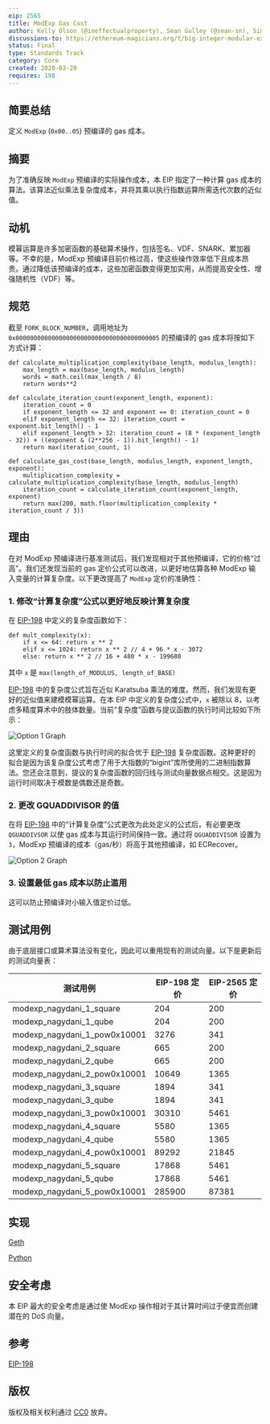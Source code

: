 ```yaml
---
eip: 2565
title: ModExp Gas Cost
author: Kelly Olson (@ineffectualproperty), Sean Gulley (@sean-sn), Simon Peffers (@simonatsn), Justin Drake (@justindrake), Dankrad Feist (@dankrad)
discussions-to: https://ethereum-magicians.org/t/big-integer-modular-exponentiation-eip-198-gas-cost/4150
status: Final
type: Standards Track
category: Core
created: 2020-03-20
requires: 198
---
```


## 简要总结
定义 `ModExp` (`0x00..05`) 预编译的 gas 成本。

## 摘要
为了准确反映 `ModExp` 预编译的实际操作成本，本 EIP 指定了一种计算 gas 成本的算法。该算法近似乘法复杂度成本，并将其乘以执行指数运算所需迭代次数的近似值。

## 动机
模幂运算是许多加密函数的基础算术操作，包括签名、VDF、SNARK、累加器等。不幸的是，ModExp 预编译目前价格过高，使这些操作效率低下且成本昂贵。通过降低该预编译的成本，这些加密函数变得更加实用，从而提高安全性、增强随机性（VDF）等。

## 规范
截至 `FORK_BLOCK_NUMBER`，调用地址为 `0x0000000000000000000000000000000000000005` 的预编译的 gas 成本将按如下方式计算：
```
def calculate_multiplication_complexity(base_length, modulus_length):
    max_length = max(base_length, modulus_length)
    words = math.ceil(max_length / 8)
    return words**2

def calculate_iteration_count(exponent_length, exponent):
    iteration_count = 0
    if exponent_length <= 32 and exponent == 0: iteration_count = 0
    elif exponent_length <= 32: iteration_count = exponent.bit_length() - 1
    elif exponent_length > 32: iteration_count = (8 * (exponent_length - 32)) + ((exponent & (2**256 - 1)).bit_length() - 1)
    return max(iteration_count, 1)

def calculate_gas_cost(base_length, modulus_length, exponent_length, exponent):
    multiplication_complexity = calculate_multiplication_complexity(base_length, modulus_length)
    iteration_count = calculate_iteration_count(exponent_length, exponent)
    return max(200, math.floor(multiplication_complexity * iteration_count / 3))
```

## 理由
在对 ModExp 预编译进行基准测试后，我们发现相对于其他预编译，它的价格“过高”。我们还发现当前的 gas 定价公式可以改进，以更好地估算各种 ModExp 输入变量的计算复杂度。以下更改提高了 `ModExp` 定价的准确性：

### 1. 修改“计算复杂度”公式以更好地反映计算复杂度
在 [EIP-198](./eip-198.md) 中定义的复杂度函数如下：

```
def mult_complexity(x):
    if x <= 64: return x ** 2
    elif x <= 1024: return x ** 2 // 4 + 96 * x - 3072
    else: return x ** 2 // 16 + 480 * x - 199680
```
其中 `x` 是 `max(length_of_MODULUS, length_of_BASE)`

[EIP-198](./eip-198.md) 中的复杂度公式旨在近似 Karatsuba 乘法的难度。然而，我们发现有更好的近似值来建模模幂运算。在本 EIP 中定义的复杂度公式中，`x` 被除以 8，以考虑多精度算术中的肢体数量。当前“复杂度”函数与提议函数的执行时间比较如下所示：

![Option 1 Graph](../assets/eip-2565/Complexity_Regression.png)

这里定义的复杂度函数与执行时间的拟合优于 [EIP-198](./eip-198.md) 复杂度函数。这种更好的拟合是因为该复杂度公式考虑了用于大指数的“bigint”库所使用的二进制指数算法。您还会注意到，提议的复杂度函数的回归线与测试向量数据点相交。这是因为运行时间取决于模数是偶数还是奇数。

### 2. 更改 GQUADDIVISOR 的值
在将 [EIP-198](./eip-198.md) 中的“计算复杂度”公式更改为此处定义的公式后，有必要更改 `QGUADDIVSOR` 以使 gas 成本与其运行时间保持一致。通过将 `QGUADDIVISOR` 设置为 `3`，ModExp 预编译的成本（gas/秒）将高于其他预编译，如 ECRecover。

![Option 2 Graph](../assets/eip-2565/GQuad_Change.png)

### 3. 设置最低 gas 成本以防止滥用
这可以防止预编译对小输入值定价过低。

## 测试用例
由于底层接口或算术算法没有变化，因此可以重用现有的测试向量。以下是更新后的测试向量表：

| 测试用例  | EIP-198 定价 | EIP-2565 定价 |
| ------------- | ------------- | ------------- |
| modexp_nagydani_1_square | 204  | 200  |
| modexp_nagydani_1_qube | 204  | 200  |
| modexp_nagydani_1_pow0x10001 | 3276  | 341  |
| modexp_nagydani_2_square  | 665  | 200  |
| modexp_nagydani_2_qube  | 665  | 200  |
| modexp_nagydani_2_pow0x10001  | 10649  | 1365  |
| modexp_nagydani_3_square  | 1894  | 341  |
| modexp_nagydani_3_qube  | 1894  | 341  |
| modexp_nagydani_3_pow0x10001  | 30310  | 5461  |
| modexp_nagydani_4_square  | 5580  | 1365  |
| modexp_nagydani_4_qube  | 5580  | 1365  |
| modexp_nagydani_4_pow0x10001  | 89292  | 21845  |
| modexp_nagydani_5_square  | 17868  | 5461  |
| modexp_nagydani_5_qube  | 17868  | 5461  |
| modexp_nagydani_5_pow0x10001  | 285900 | 87381  |

## 实现
[Geth](https://github.com/ethereum/go-ethereum/pull/21607)

[Python](https://gist.github.com/ineffectualproperty/60e34f15c31850c5b60c8cf3a28cd423)

## 安全考虑
本 EIP 最大的安全考虑是通过使 ModExp 操作相对于其计算时间过于便宜而创建潜在的 DoS 向量。

## 参考
[EIP-198](./eip-198.md) 

## 版权
版权及相关权利通过 [CC0](../LICENSE.md) 放弃。